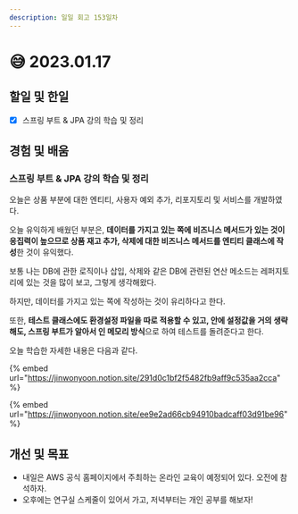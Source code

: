 ```yaml
---
description: 일일 회고 153일차
---
```


# 😅 2023.01.17

## 할일 및 한일&#x20;

* [x] 스프링 부트 & JPA 강의 학습 및 정리&#x20;

## 경험 및 배움&#x20;

### 스프링 부트 & JPA 강의 학습 및 정리&#x20;

오늘은 상품 부분에 대한 엔티티, 사용자 예외 추가, 리포지토리 및 서비스를 개발하였다.

오늘 유익하게 배웠던 부분은, **데이터를 가지고 있는 쪽에 비즈니스 메서드가 있는 것이 응집력이 높으므로 상품 재고 추가, 삭제에 대한 비즈니스 메서드를 엔티티 클래스에 작성**한 것이 유익했다.

보통 나는 DB에 관한 로직이나 삽입, 삭제와 같은 DB에 관련된 연산 메소드는 레퍼지토리에 있는 것을 많이 보고, 그렇게 생각해왔다.

하지만, 데이터를 가지고 있는 쪽에 작성하는 것이 유리하다고 한다.

또한, **테스트 클래스에도 환경설정 파일을 따로 적용할 수 있고, 안에 설정값을 거의 생략해도, 스프링 부트가 알아서 인 메모리 방식**으로 하여 테스트를 돌려준다고 한다.

오늘 학습한 자세한 내용은 다음과 같다.

{% embed url="https://jinwonyoon.notion.site/291d0c1bf2f5482fb9aff9c535aa2cca" %}

{% embed url="https://jinwonyoon.notion.site/ee9e2ad66cb94910badcaff03d91be96" %}

## 개선 및 목표&#x20;

* 내일은 AWS 공식 홈페이지에서 주최하는 온라인 교육이 예정되어 있다. 오전에 참석하자.&#x20;
* 오후에는 연구실 스케줄이 있어서 가고, 저녁부터는 개인 공부를 해보자!&#x20;
